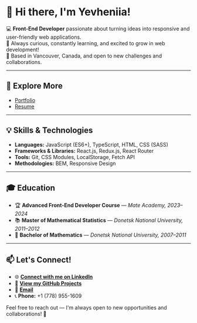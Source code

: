 # 👋 Hi there, I'm Yevheniia!

💻 **Front-End Developer** passionate about turning ideas into responsive and user-friendly web applications.  
🚀 Always curious, constantly learning, and excited to grow in web development!  
📍 Based in Vancouver, Canada, and open to new challenges and collaborations.  

---

## 📜 Explore More

- [Portfolio](https://janeshavrukova.github.io/Shavrukova-portfolio/)
- [Resume](https://janeshavrukova.github.io/resume/)  

---

## 💡 Skills & Technologies  
- **Languages:** JavaScript (ES6+), TypeScript, HTML, CSS (SASS)  
- **Frameworks & Libraries:** React.js, Redux.js, React Router  
- **Tools:** Git, CSS Modules, LocalStorage, Fetch API  
- **Methodologies:** BEM, Responsive Design  

---

## 🎓 Education  
- 🏆 **Advanced Front-End Developer Course** — *Mate Academy, 2023–2024*  
- 📚 **Master of Mathematical Statistics** — *Donetsk National University, 2011–2012*  
- 📐 **Bachelor of Mathematics** — *Donetsk National University, 2007–2011*  

---

## 📫 Let's Connect!  
- 🌐 [**Connect with me on LinkedIn**](https://www.linkedin.com/in/yevheniia-shavrukova)  
- 💾 [**View my GitHub Projects**](https://github.com/JaneShavrukova)  
- 📧 [**Email**](mailto:eva.shavrukova@gmail.com)  
- 📞 **Phone:** +1 (778) 955-1609  

Feel free to reach out — I'm always open to new opportunities and collaborations! 🚀



